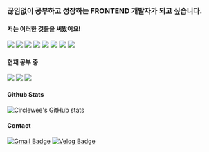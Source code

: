 
### 끊임없이 공부하고 성장하는 FRONTEND 개발자가 되고 싶습니다.

#### 저는 이러한 것들을 써봤어요!
<img src="https://img.shields.io/badge/JavaScript-F7DF1E?style=flat-square&logo=JavaScript&logoColor=white"/> <img src="https://img.shields.io/badge/TypeScript-3178C6?style=flat-square&logo=TypeScript&logoColor=white"/> <img src="https://img.shields.io/badge/React-61DAFB?style=flat-square&logo=React&logoColor=white"/> <img src="https://img.shields.io/badge/React Router-CA4245?style=flat-square&logo=React Router&logoColor=white"/> <img src="https://img.shields.io/badge/React Hook Form-EC5990?style=flat-square&logo=ReactHookForm&logoColor=white"/> <img src="https://img.shields.io/badge/Babel-F9DC3E?style=flat-square&logo=Babel&logoColor=white"/> <img src="https://img.shields.io/badge/Webpack-8DD6F9?style=flat-square&logo=Webpack&logoColor=white"/> <img src="https://img.shields.io/badge/styled components-DB7093?style=flat-square&logo=styled-components&logoColor=white"/>

#### 현재 공부 중
<img src="https://img.shields.io/badge/Next.js-000?style=flat-square&logo=Next.js&logoColor=white"/> <img src="https://img.shields.io/badge/ReactQuery-FF4154?style=flat-square&logo=ReactQuery&logoColor=white"/> <img src="https://img.shields.io/badge/Vite-646CFF?style=flat-square&logo=Vite&logoColor=white"/>

#### Github Stats
![Circlewee's GitHub stats](https://github-readme-stats.vercel.app/api?username=Circlewee&show_icons=true&theme=radical)

#### Contact
[![Gmail Badge](https://img.shields.io/badge/Gmail-d14836?style=flat-square&logo=Gmail&logoColor=white&link=mailto:pnj1118@gmail.com)](pnj1118@gmail.com)
[![Velog Badge](https://img.shields.io/badge/Velog-20C997?style=flat-square&logo=Velog&logoColor=white&link=https://velog.io/@circlewee)](https://velog.io/@circlewee)
